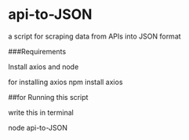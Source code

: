 # api-to-JSON

a script for scraping data from APIs into JSON format


###Requirements

Install axios and node

for installing axios 
  npm install axios
  
  
##for Running this script

write this in terminal

node api-to-JSON

